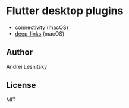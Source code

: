 # Flutter desktop plugins

- [connectivity](./connectivity_fde) (macOS)
- [deep_links](./deep_links) (macOS)

## Author

Andrei Lesnitsky

## License

MIT
